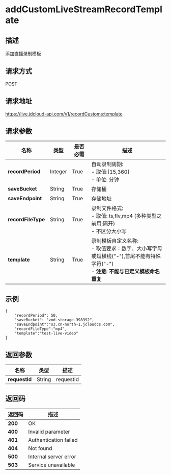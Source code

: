 # addCustomLiveStreamRecordTemplate


## 描述
添加直播录制模板

## 请求方式
POST

## 请求地址
https://live.jdcloud-api.com/v1/recordCustoms:template


## 请求参数
|名称|类型|是否必需|描述|
|---|---|---|---|
|**recordPeriod**|Integer|True|自动录制周期:<br>  - 取值:[15,360]<br>  - 单位: 分钟<br>|
|**saveBucket**|String|True|存储桶<br>|
|**saveEndpoint**|String|True|存储地址<br>|
|**recordFileType**|String|True|录制文件格式:<br>  - 取值: ts,flv,mp4 (多种类型之前用;隔开)<br>  - 不区分大小写<br>|
|**template**|String|True|录制模板自定义名称:<br> - 取值要求：数字、大小写字母或短横线("-"),首尾不能有特殊字符("-")<br> - <b>注意: 不能与已定义模板命名重复</b><br>|

## 示例
    {
        "recordPeriod": 50,
        "saveBucket": "vod-storage-398392",
        "saveEndpoint":"s3.cn-north-1.jcloudcs.com",
        "recordFileType":"mp4",
        "template":"test-live-video"
    }

## 返回参数
|名称|类型|描述|
|---|---|---|
|**requestId**|String|requestId|


## 返回码
|返回码|描述|
|---|---|
|**200**|OK|
|**400**|Invalid parameter|
|**401**|Authentication failed|
|**404**|Not found|
|**500**|Internal server error|
|**503**|Service unavailable|
